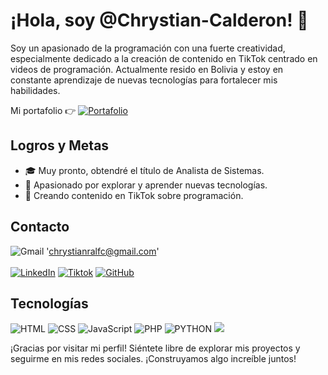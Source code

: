 # ¡Hola, soy @Chrystian-Calderon! 👋

Soy un apasionado de la programación con una fuerte creatividad, especialmente dedicado a la creación de contenido en TikTok centrado en videos de programación. Actualmente resido en Bolivia y estoy en constante aprendizaje de nuevas tecnologías para fortalecer mis habilidades.

Mi portafolio 👉 [![Portafolio](https://img.shields.io/badge/Portfolio-255E63?style=for-the-badge&logo=About.me&logoColor=white)](https://chrys-ralf.onrender.com)

## Logros y Metas

- 🎓 Muy pronto, obtendré el título de Analista de Sistemas.
- 🚀 Apasionado por explorar y aprender nuevas tecnologías.
- 🎥 Creando contenido en TikTok sobre programación.

## Contacto

![Gmail](https://img.shields.io/badge/Gmail-D14836?style=for-the-badge&logo=gmail&logoColor=white) 'chrystianralfc@gmail.com'<br><br>
[![LinkedIn](https://img.shields.io/badge/LinkedIn-0077B5?style=for-the-badge&logo=linkedin&logoColor=white)](www.linkedin.com/in/chrystian-calderon)
[![Tiktok](https://img.shields.io/badge/TikTok-000000?style=for-the-badge&logo=tiktok&logoColor=white)](https://www.tiktok.com/@chrysralf)
[![GitHub](https://img.shields.io/badge/GitHub-100000?style=for-the-badge&logo=github&logoColor=white)](https://github.com/Chrystian-Calderon)<br>

## Tecnologías

![HTML](https://img.shields.io/badge/HTML5-E34F26?style=for-the-badge&logo=html5&logoColor=white)
![CSS](https://img.shields.io/badge/CSS3-1572B6?style=for-the-badge&logo=css3&logoColor=white)
![JavaScript](https://img.shields.io/badge/JavaScript-323330?style=for-the-badge&logo=javascript&logoColor=F7DF1E)
![PHP](https://img.shields.io/badge/PHP-777BB4?style=for-the-badge&logo=php&logoColor=white)
![PYTHON](https://img.shields.io/badge/Python-FFD43B?style=for-the-badge&logo=python&logoColor=blue)
![](https://img.shields.io/badge/GIT-E44C30?style=for-the-badge&logo=git&logoColor=white)


¡Gracias por visitar mi perfil! Siéntete libre de explorar mis proyectos y seguirme en mis redes sociales. ¡Construyamos algo increíble juntos!
